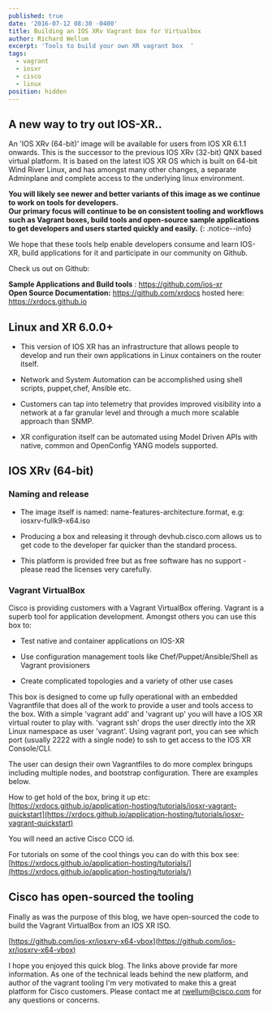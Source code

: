 ```yaml
---
published: true
date: '2016-07-12 08:30 -0400'
title: Building an IOS XRv Vagrant box for Virtualbox
author: Richard Wellum
excerpt: 'Tools to build your own XR vagrant box  '
tags:
  - vagrant
  - iosxr
  - cisco
  - linux
position: hidden
---
```

## A new way to try out IOS-XR..
An 'IOS XRv (64-bit)' image will be available for users from IOS XR 6.1.1 onwards. This is the successor to the previous IOS XRv (32-bit) QNX based virtual platform. It is based on the latest IOS XR OS which is built on 64-bit Wind River Linux, and has amongst many other changes, a separate Adminplane and complete access to the underlying linux environment. 

**You will likely see newer and better variants of this image as we continue to work on tools for developers.  
Our primary focus will continue to be on consistent tooling and workflows such as Vagrant boxes, build tools and open-source sample applications to get developers and users started quickly and easily.**
{: .notice--info}
  
  We hope that these tools help enable developers consume and learn IOS-XR, build applications for it and participate in our community on Github.   

>
Check us out on Github:
>
**Sample Applications and Build tools** : <https://github.com/ios-xr>   
**Open Source Documentation:**  <https://github.com/xrdocs>  hosted here: <https://xrdocs.github.io>



## Linux and XR 6.0.0+

*  This version of IOS XR has an infrastructure that allows people to develop and run their own applications in Linux containers on the router itself.

*  Network and System Automation can be accomplished using shell scripts, puppet,chef, Ansible etc.

*  Customers can tap into telemetry that provides improved visibility into a network at a far granular level and through a much more scalable approach than SNMP.  

*  XR configuration itself can be automated using Model Driven APIs with native, common and OpenConfig  YANG models supported.  


## IOS XRv (64-bit)

### Naming and release
*  The image itself is named: name-features-architecture.format, e.g: iosxrv-fullk9-x64.iso

*  Producing a box and releasing it through devhub.cisco.com allows us to get code to the developer far quicker than the standard process.

*  This platform is provided free but as free software has no support - please read the licenses very carefully.  


### Vagrant VirtualBox
Cisco is providing customers with a Vagrant VirtualBox offering. Vagrant is a superb tool for application development. Amongst others you can use this box to:

*  Test native and container applications on IOS-XR

*  Use configuration management tools like Chef/Puppet/Ansible/Shell as Vagrant provisioners

*  Create complicated topologies and a variety of other use cases

This box is designed to come up fully operational with an embedded Vagrantfile that does all of the work to provide a user and tools access to the box. With a simple 'vagrant add' and 'vagrant up' you will have a IOS XR virtual router to play with. 'vagrant ssh' drops the user directly into the XR Linux namespace as user 'vagrant'. Using vagrant port, you can see which port (usually 2222 with a single node) to ssh to get access to the IOS XR Console/CLI.

The user can design their own Vagrantfiles to do more complex bringups including multiple nodes, and bootstrap configuration. There are examples below.

How to get hold of the box, bring it up etc: [https://xrdocs.github.io/application-hosting/tutorials/iosxr-vagrant-quickstart](https://xrdocs.github.io/application-hosting/tutorials/iosxr-vagrant-quickstart)

You will need an active Cisco CCO id.

For tutorials on some of the cool things you can do with this box see: [https://xrdocs.github.io/application-hosting/tutorials/](https://xrdocs.github.io/application-hosting/tutorials/)

## Cisco has open-sourced the tooling
Finally as was the purpose of this blog, we have open-sourced the code to build the Vagrant VirtualBox from an IOS XR ISO.

[https://github.com/ios-xr/iosxrv-x64-vbox](https://github.com/ios-xr/iosxrv-x64-vbox)

I hope you enjoyed this quick blog. The links above provide far more information. As one of the technical leads behind the new platform, and author of the vagrant tooling I'm very motivated to make this a great platform for Cisco customers. Please contact me at rwellum@cisco.com for any questions or concerns.
